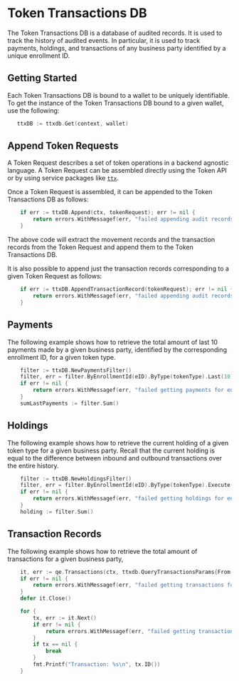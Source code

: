 # Token Transactions DB

The Token Transactions DB is a database of audited records. It is used to track the
history of audited events. In particular, it is used to track payments, holdings,
and transactions of any business party identified by a unique enrollment ID.

## Getting Started

Each Token Transactions DB is bound to a wallet to be uniquely identifiable. 
To get the instance of the Token Transactions DB bound to a given wallet, 
use the following:

```go
   ttxDB := ttxdb.Get(context, wallet)
```

## Append Token Requests

A Token Request describes a set of token operations in a backend agnostic language.
A Token Request can be assembled directly using the Token API or by using service packages like 
[`ttx`](https://github.com/hyperledger-labs/fabric-token-sdk/tree/main/token/services/ttx).

Once a Token Request is assembled, it can be appended to the Token Transactions DB as follows:

```go
	if err := ttxDB.Append(ctx, tokenRequest); err != nil {
		return errors.WithMessagef(err, "failed appending audit records for tx [%s]", tx.ID())
	}
```

The above code will extract the movement records and the transaction records from the Token Request and append them to the Token Transactions DB.

It is also possible to append just the transaction records corresponding to a given Token Request as follows:

```go
	if err := ttxDB.AppendTransactionRecord(tokenRequest); err != nil {
		return errors.WithMessagef(err, "failed appending audit records for tx [%s]", tx.ID())
	}
```

## Payments

The following example shows how to retrieve the total amount of last 10 payments made by a given 
business party, identified by the corresponding enrollment ID, for a given token type.

```go
    filter := ttxDB.NewPaymentsFilter()
    filter, err = filter.ByEnrollmentId(eID).ByType(tokenType).Last(10).Execute()
    if err != nil {
        return errors.WithMessagef(err, "failed getting payments for enrollment id [%s] and token type [%s]", eID, tokenType)
    }
    sumLastPayments := filter.Sum()
```

## Holdings

The following example shows how to retrieve the current holding of a given token type for a given business party.
Recall that the current holding is equal to the difference between inbound and outbound transactions over
the entire history.

```go
    filter := ttxDB.NewHoldingsFilter()
    filter, err = filter.ByEnrollmentId(eID).ByType(tokenType).Execute()
    if err != nil {
        return errors.WithMessagef(err, "failed getting holdings for enrollment id [%s] and token type [%s]", eID, tokenType)
    }
    holding := filter.Sum()
```

## Transaction Records

The following example shows how to retrieve the total amount of transactions for a given business party,

```go
	it, err := qe.Transactions(ctx, ttxdb.QueryTransactionsParams{From: p.From, To: p.To})
	if err != nil {
		return errors.WithMessagef(err, "failed getting transactions for enrollment id [%s]", eID)
	}
	defer it.Close()

	for {
		tx, err := it.Next()
		if err != nil {
			return errors.WithMessagef(err, "failed getting transactions for enrollment id [%s]", eID)
        }
		if tx == nil {
			break
		}
		fmt.Printf("Transaction: %s\n", tx.ID())
	}
```